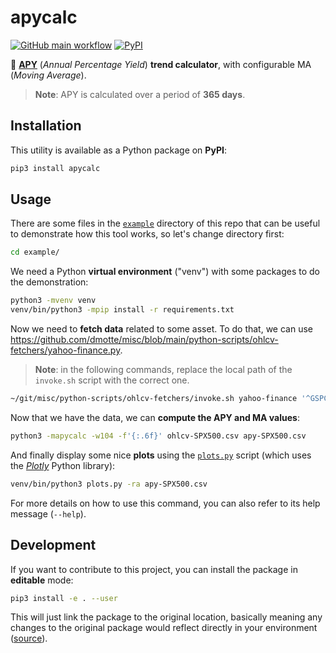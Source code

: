 # apycalc

[![GitHub main workflow](https://img.shields.io/github/actions/workflow/status/dmotte/apycalc/main.yml?branch=main&logo=github&label=main&style=flat-square)](https://github.com/dmotte/apycalc/actions)
[![PyPI](https://img.shields.io/pypi/v/apycalc?logo=python&style=flat-square)](https://pypi.org/project/apycalc/)

:snake: [**APY**](https://www.investopedia.com/terms/a/apy.asp) (_Annual Percentage Yield_) **trend calculator**, with configurable MA (_Moving Average_).

> **Note**: APY is calculated over a period of **365 days**.

## Installation

This utility is available as a Python package on **PyPI**:

```bash
pip3 install apycalc
```

## Usage

There are some files in the [`example`](example) directory of this repo that can be useful to demonstrate how this tool works, so let's change directory first:

```bash
cd example/
```

We need a Python **virtual environment** ("venv") with some packages to do the demonstration:

```bash
python3 -mvenv venv
venv/bin/python3 -mpip install -r requirements.txt
```

Now we need to **fetch data** related to some asset. To do that, we can use https://github.com/dmotte/misc/blob/main/python-scripts/ohlcv-fetchers/yahoo-finance.py.

> **Note**: in the following commands, replace the local path of the `invoke.sh` script with the correct one.

```bash
~/git/misc/python-scripts/ohlcv-fetchers/invoke.sh yahoo-finance '^GSPC' -i1wk -d2000-01-01T00Z -f'{:.6f}' > ohlcv-SPX500.csv
```

Now that we have the data, we can **compute the APY and MA values**:

```bash
python3 -mapycalc -w104 -f'{:.6f}' ohlcv-SPX500.csv apy-SPX500.csv
```

And finally display some nice **plots** using the [`plots.py`](example/plots.py) script (which uses the [_Plotly_](https://github.com/plotly/plotly.py) Python library):

```bash
venv/bin/python3 plots.py -ra apy-SPX500.csv
```

For more details on how to use this command, you can also refer to its help message (`--help`).

## Development

If you want to contribute to this project, you can install the package in **editable** mode:

```bash
pip3 install -e . --user
```

This will just link the package to the original location, basically meaning any changes to the original package would reflect directly in your environment ([source](https://stackoverflow.com/a/35064498)).
